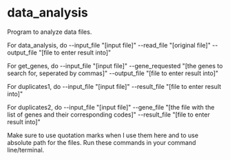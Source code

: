 # data_analysis
Program to analyze data files.

For data_analysis, do --input_file "[input file]" --read_file "[original file]" --output_file "[file to enter result into]"

For get_genes, do --input_file "[input file]" --gene_requested "[the genes to search for, seperated by commas]" --output_file "[file to enter result into]"

For duplicates1, do --input_file "[input file]" --result_file "[file to enter result into]"

For duplicates2, do --input_file "[input file]" --gene_file "[the file with the list of genes and their corresponding codes]" --result_file "[file to enter result into]"

Make sure to use quotation marks when I use them here and to use absolute path for the files. Run these commands in your command line/terminal.
